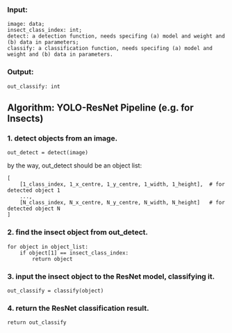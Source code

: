 ### Input:
```
image: data;
insect_class_index: int;
detect: a detection function, needs specifing (a) model and weight and (b) data in parameters;
classify: a classification function, needs specifing (a) model and weight and (b) data in parameters.
```

### Output:
```
out_classify: int
```

## Algorithm: YOLO-ResNet Pipeline (e.g. for Insects)
### 1. detect objects from an image.
```
out_detect = detect(image)
```

by the way, out_detect should be an object list:
```
[
    [1_class_index, 1_x_centre, 1_y_centre, 1_width, 1_height],  # for detected object 1
    ...,
    [N_class_index, N_x_centre, N_y_centre, N_width, N_height]   # for detected object N
]
```

### 2. find the insect object from out_detect.
```
for object in object_list:
    if object[1] == insect_class_index:
        return object
```

### 3. input the insect object to the ResNet model, classifying it.
```
out_classify = classify(object)
```

### 4. return the ResNet classification result.
```
return out_classify
```

